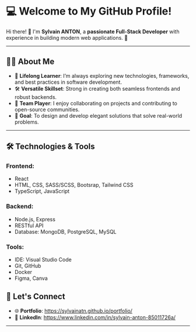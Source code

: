 
# 💻 **Welcome to My GitHub Profile!**

Hi there! 👋 I'm **Sylvain ANTON**, a **passionate Full-Stack Developer** with experience in building modern web applications. 🚀

---

## 🧑‍💻 **About Me**
- 🌱 **Lifelong Learner**: I’m always exploring new technologies, frameworks, and best practices in software development.
- 🛠️ **Versatile Skillset**: Strong in creating both seamless frontends and robust backends.
- 🤝 **Team Player**: I enjoy collaborating on projects and contributing to open-source communities.
- 🎯 **Goal**: To design and develop elegant solutions that solve real-world problems.

---

## 🛠️ **Technologies & Tools**
### **Frontend:**
- React
- HTML, CSS, SASS/SCSS, Bootsrap, Tailwind CSS
- TypeScript, JavaScript

### **Backend:**
- Node.js, Express
- RESTful API
- Database: MongoDB, PostgreSQL, MySQL

### **Tools:**
- IDE: Visual Studio Code
- Git, GitHub
- Docker
- Figma, Canva

## 🔗 **Let's Connect**
- 🌐 **Portfolio**: https://sylvainatn.github.io/portfolio/
- 💼 **LinkedIn**: https://www.linkedin.com/in/sylvain-anton-85011726a/

---
